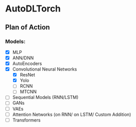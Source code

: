 # AutoDLTorch

## Plan of Action

### Models:
- [x] MLP
- [x] ANN/DNN
- [x] AutoEncoders
- [x] Convolutional Neural Networks
    - [x] ResNet
    - [x] Yolo
    - [ ] RCNN
    - [ ] MTCNN
- [ ] Sequential Models (RNN/LSTM)
- [ ] GANs
- [ ] VAEs
- [ ] Attention Networks (on RNN/ on LSTM/ Custom Addition)
- [ ] Transformers
